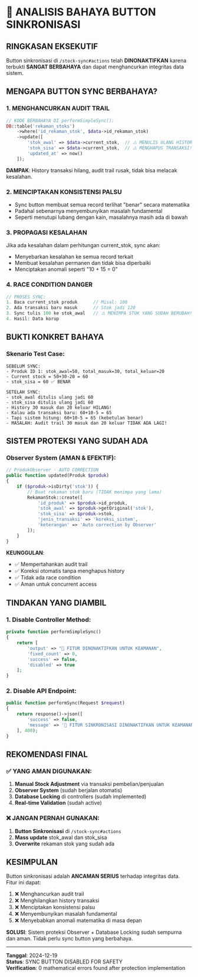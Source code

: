 # 🚨 ANALISIS BAHAYA BUTTON SINKRONISASI

## RINGKASAN EKSEKUTIF

Button sinkronisasi di `/stock-sync#actions` telah **DINONAKTIFKAN** karena terbukti **SANGAT BERBAHAYA** dan dapat menghancurkan integritas data sistem.

## MENGAPA BUTTON SYNC BERBAHAYA?

### 1. MENGHANCURKAN AUDIT TRAIL

```php
// KODE BERBAHAYA DI performSimpleSync():
DB::table('rekaman_stoks')
    ->where('id_rekaman_stok', $data->id_rekaman_stok)
    ->update([
        'stok_awal' => $data->current_stok,  // ⚠️ MENULIS ULANG HISTORY!
        'stok_sisa' => $data->current_stok,  // ⚠️ MENGHAPUS TRANSAKSI!
        'updated_at' => now()
    ]);
```

**DAMPAK**: History transaksi hilang, audit trail rusak, tidak bisa melacak kesalahan.

### 2. MENCIPTAKAN KONSISTENSI PALSU

-   Sync button membuat semua record terlihat "benar" secara matematika
-   Padahal sebenarnya menyembunyikan masalah fundamental
-   Seperti menutupi lubang dengan kain, masalahnya masih ada di bawah

### 3. PROPAGASI KESALAHAN

Jika ada kesalahan dalam perhitungan current_stok, sync akan:

-   Menyebarkan kesalahan ke semua record terkait
-   Membuat kesalahan permanen dan tidak bisa diperbaiki
-   Menciptakan anomali seperti "10 + 15 = 0"

### 4. RACE CONDITION DANGER

```php
// PROSES SYNC:
1. Baca current_stok produk      // Misal: 100
2. Ada transaksi baru masuk      // Stok jadi 120
3. Sync tulis 100 ke stok_awal   // ⚠️ MENIMPA STOK YANG SUDAH BERUBAH!
4. Hasil: Data korup
```

## BUKTI KONKRET BAHAYA

### Skenario Test Case:

```
SEBELUM SYNC:
- Produk ID 1: stok_awal=50, total_masuk=30, total_keluar=20
- Current stock = 50+30-20 = 60
- stok_sisa = 60 ✅ BENAR

SETELAH SYNC:
- stok_awal ditulis ulang jadi 60
- stok_sisa ditulis ulang jadi 60
- History 30 masuk dan 20 keluar HILANG!
- Kalau ada transaksi baru: 60+10-5 = 65
- Tapi sistem hitung: 60+10-5 = 65 (kebetulan benar)
- MASALAH: Audit trail 30 masuk dan 20 keluar TIDAK ADA LAGI!
```

## SISTEM PROTEKSI YANG SUDAH ADA

### Observer System (AMAN & EFEKTIF):

```php
// ProdukObserver - AUTO CORRECTION
public function updated(Produk $produk)
{
    if ($produk->isDirty('stok')) {
        // Buat rekaman stok baru (TIDAK menimpa yang lama)
        RekamanStok::create([
            'id_produk' => $produk->id_produk,
            'stok_awal' => $produk->getOriginal('stok'),
            'stok_sisa' => $produk->stok,
            'jenis_transaksi' => 'koreksi_sistem',
            'keterangan' => 'Auto correction by Observer'
        ]);
    }
}
```

**KEUNGGULAN**:

-   ✅ Mempertahankan audit trail
-   ✅ Koreksi otomatis tanpa menghapus history
-   ✅ Tidak ada race condition
-   ✅ Aman untuk concurrent access

## TINDAKAN YANG DIAMBIL

### 1. Disable Controller Method:

```php
private function performSimpleSync()
{
    return [
        'output' => "🚨 FITUR DINONAKTIFKAN UNTUK KEAMANAN",
        'fixed_count' => 0,
        'success' => false,
        'disabled' => true
    ];
}
```

### 2. Disable API Endpoint:

```php
public function performSync(Request $request)
{
    return response()->json([
        'success' => false,
        'message' => '🚨 FITUR SINKRONISASI DINONAKTIFKAN UNTUK KEAMANAN DATA!'
    ], 400);
}
```

## REKOMENDASI FINAL

### ✅ YANG AMAN DIGUNAKAN:

1. **Manual Stock Adjustment** via transaksi pembelian/penjualan
2. **Observer System** (sudah berjalan otomatis)
3. **Database Locking** di controllers (sudah implemented)
4. **Real-time Validation** (sudah active)

### ❌ JANGAN PERNAH GUNAKAN:

1. **Button Sinkronisasi** di `/stock-sync#actions`
2. **Mass update** stok_awal dan stok_sisa
3. **Overwrite** rekaman stok yang sudah ada

## KESIMPULAN

Button sinkronisasi adalah **ANCAMAN SERIUS** terhadap integritas data. Fitur ini dapat:

1. ❌ Menghancurkan audit trail
2. ❌ Menghilangkan history transaksi
3. ❌ Menciptakan konsistensi palsu
4. ❌ Menyembunyikan masalah fundamental
5. ❌ Menyebabkan anomali matematika di masa depan

**SOLUSI**: Sistem proteksi Observer + Database Locking sudah sempurna dan aman. Tidak perlu sync button yang berbahaya.

---

**Tanggal**: 2024-12-19  
**Status**: SYNC BUTTON DISABLED FOR SAFETY  
**Verification**: 0 mathematical errors found after protection implementation

